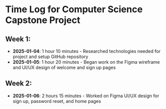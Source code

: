 # Time Log for Computer Science Capstone Project

## Week 1:
- **2025-01-04**: 1 hour 10 minutes - Researched technologies needed for project and setup GitHub repository
- **2025-01-05**: 1 hour 20 minutes - Began work on the Figma wireframe and UI/UX design of welcome and sign up pages

## Week 2:
- **2025-01-06**: 2 hours 15 minutes - Worked on Figma UI/UX design for sign up, password reset, and home pages
